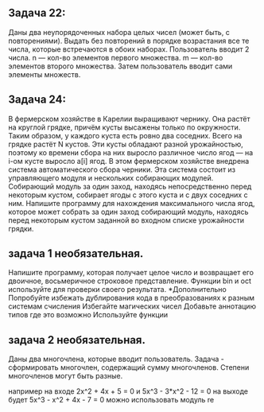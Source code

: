 ## Задача 22:
Даны два неупорядоченных набора целых чисел (может быть, с повторениями). Выдать без повторений в порядке возрастания все те числа, которые встречаются в обоих наборах.
Пользователь вводит 2 числа. n — кол-во элементов первого множества. m — кол-во элементов второго множества. Затем пользователь вводит сами элементы множеств.

## Задача 24:
 В фермерском хозяйстве в Карелии выращивают чернику. Она растёт на круглой грядке, причём кусты высажены только по окружности. Таким образом, у каждого куста есть ровно два соседних. Всего на грядке растёт N кустов.
Эти кусты обладают разной урожайностью, поэтому ко времени сбора на них выросло различное число ягод — на i-ом кусте выросло a[i] ягод.
В этом фермерском хозяйстве внедрена система автоматического сбора черники. Эта система состоит из управляющего модуля и нескольких собирающих модулей. Собирающий модуль за один заход, находясь непосредственно перед некоторым кустом, собирает ягоды с этого куста и с двух соседних с ним.
Напишите программу для нахождения максимального числа ягод, которое может собрать за один заход собирающий модуль, находясь перед некоторым кустом заданной во входном списке урожайности грядки.

## задача 1 необязательная.
Напишите программу, которая получает целое число и возвращает его двоичное, восьмеричное строковое представление.
Функции bin и oct используйте для проверки своего результата.
*Дополнительно
Попробуйте избежать дублирования кода в преобразованиях к разным системам счисления
Избегайте магических чисел
Добавьте аннотацию типов где это возможно
Используйте функции

## задача 2 необязательная.
Даны два многочлена, которые вводит пользователь.
Задача - сформировать многочлен, содержащий сумму многочленов.
Степени многочленов могут быть разные.

например на входе 2x^2 + 4x + 5 = 0 и 5x^3 - 3*x^2 - 12 = 0
на выходе будет 5x^3 - x^2 + 4х - 7 = 0
можно использовать модуль re
